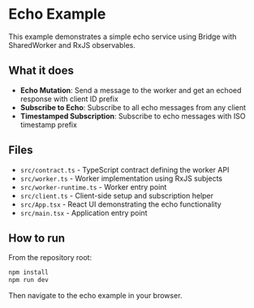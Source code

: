 # Echo Example

This example demonstrates a simple echo service using Bridge with SharedWorker and RxJS observables.

## What it does

- **Echo Mutation**: Send a message to the worker and get an echoed response with client ID prefix
- **Subscribe to Echo**: Subscribe to all echo messages from any client
- **Timestamped Subscription**: Subscribe to echo messages with ISO timestamp prefix

## Files

- `src/contract.ts` - TypeScript contract defining the worker API
- `src/worker.ts` - Worker implementation using RxJS subjects
- `src/worker-runtime.ts` - Worker entry point
- `src/client.ts` - Client-side setup and subscription helper
- `src/App.tsx` - React UI demonstrating the echo functionality
- `src/main.tsx` - Application entry point

## How to run

From the repository root:

```bash
npm install
npm run dev
```

Then navigate to the echo example in your browser.
